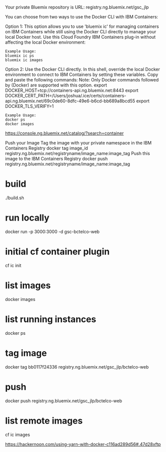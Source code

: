 Your private Bluemix repository is URL: registry.ng.bluemix.net/gsc_jlp

You can choose from two ways to use the Docker CLI with IBM Containers:


Option 1: This option allows you to use 'bluemix ic' for managing containers on IBM Containers while still using the Docker CLI directly to manage your local Docker host.
	Use this Cloud Foundry IBM Containers plug-in without affecting the local Docker environment:


	Example Usage:
	bluemix ic ps
	bluemix ic images

Option 2: Use the Docker CLI directly. In this shell, override the local Docker environment to connect to IBM Containers by setting these variables. Copy and paste the following commands:
	Note: Only Docker commands followed by (Docker) are supported with this option.
 	export DOCKER_HOST=tcp://containers-api.ng.bluemix.net:8443
 	export DOCKER_CERT_PATH=/Users/joshua/.ice/certs/containers-api.ng.bluemix.net/69c0de60-8dfc-49e6-b6cd-bb689a8bcd55
 	export DOCKER_TLS_VERIFY=1

	Example Usage:
	docker ps
	docker images

https://console.ng.bluemix.net/catalog/?search=container

Push your Image
Tag the image with your private namespace in the IBM Containers Registry
docker tag image_id registry.ng.bluemix.net/registryname/image_name:image_tag
Push this image to the IBM Containers Registry
docker push registry.ng.bluemix.net/registryname/image_name:image_tag

# build
./build.sh

# run locally
docker run -p 3000:3000 -d gsc-bctelco-web

# initial cf container plugin
cf ic init

# list images
docker images

# list running instances
docker ps

# tag image
docker tag bb0117f24336 registry.ng.bluemix.net/gsc_jlp/bctelco-web

# push
docker push registry.ng.bluemix.net/gsc_jlp/bctelco-web

# list remote images
cf ic images

https://hackernoon.com/using-yarn-with-docker-c116ad289d56#.47d28xftp
